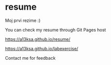 # resume
Moj prvi rezime :)

You can check my resume through Git Pages host

https://a13ksa.github.io/resume/

https://a13ksa.github.io/labexercise/

Contact me for feedback
